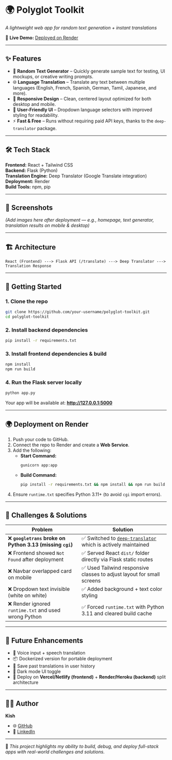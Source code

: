 # 🌍 Polyglot Toolkit  
*A lightweight web app for random text generation + instant translations*  

🚀 **Live Demo:** [Deployed on Render](https://polyglot.onrender.com)  

---

## ✨ Features  
- 🔀 **Random Text Generator** – Quickly generate sample text for testing, UI mockups, or creative writing prompts.  
- 🌐 **Language Translation** – Translate any text between multiple languages (English, French, Spanish, German, Tamil, Japanese, and more).  
- 📱 **Responsive Design** – Clean, centered layout optimized for both desktop and mobile.  
- 🎨 **User-Friendly UI** – Dropdown language selectors with improved styling for readability.  
- ⚡ **Fast & Free** – Runs without requiring paid API keys, thanks to the `deep-translator` package.  

---

## 🛠️ Tech Stack  
**Frontend:** React + Tailwind CSS  
**Backend:** Flask (Python)  
**Translation Engine:** Deep Translator (Google Translate integration)  
**Deployment:** Render  
**Build Tools:** npm, pip  

---

## 📸 Screenshots  
*(Add images here after deployment — e.g., homepage, text generator, translation results on mobile & desktop)*  

---

## 🏗️ Architecture  
```
React (Frontend) ---> Flask API (/translate) ---> Deep Translator ---> Translation Response
```

---

## 🚀 Getting Started  

### 1. Clone the repo  
```bash
git clone https://github.com/your-username/polyglot-toolkit.git
cd polyglot-toolkit
```

### 2. Install backend dependencies  
```bash
pip install -r requirements.txt
```

### 3. Install frontend dependencies & build  
```bash
npm install
npm run build
```

### 4. Run the Flask server locally  
```bash
python app.py
```
Your app will be available at: **http://127.0.0.1:5000**

---

## 🌍 Deployment on Render  

1. Push your code to GitHub.  
2. Connect the repo to Render and create a **Web Service**.  
3. Add the following:  
   - **Start Command:**  
     ```bash
     gunicorn app:app
     ```  
   - **Build Command:**  
     ```bash
     pip install -r requirements.txt && npm install && npm run build
     ```  
4. Ensure `runtime.txt` specifies Python 3.11+ (to avoid `cgi` import errors).  

---

## 🧩 Challenges & Solutions  

| Problem | Solution |
|---------|----------|
| ❌ **`googletrans` broke on Python 3.13 (missing `cgi`)** | ✅ Switched to [`deep-translator`](https://pypi.org/project/deep-translator/) which is actively maintained |
| ❌ Frontend showed `Not Found` after deployment | ✅ Served React `dist/` folder directly via Flask static routes |
| ❌ Navbar overlapped card on mobile | ✅ Used Tailwind responsive classes to adjust layout for small screens |
| ❌ Dropdown text invisible (white on white) | ✅ Added background + text color styling |
| ❌ Render ignored `runtime.txt` and used wrong Python | ✅ Forced `runtime.txt` with Python 3.11 and cleared build cache |

---

## 🔮 Future Enhancements  
- 🎤 Voice input + speech translation  
- 📦 Dockerized version for portable deployment  
- 💾 Save past translations in user history  
- 🌙 Dark mode UI toggle  
- 🔗 Deploy on **Vercel/Netlify (frontend)** + **Render/Heroku (backend)** split architecture  

---

## 👨‍💻 Author  
**Kish**  
- 🌐 [GitHub](https://github.com/kishxrx)  
- 💼 [LinkedIn](https://linkedin.com/in/your-profile)  

---
📌 *This project highlights my ability to build, debug, and deploy full-stack apps with real-world challenges and solutions.*